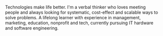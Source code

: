 Technologies make life better.
I'm a verbal thinker who loves meeting people and always looking for systematic, cost-effect and scalable ways to solve problems.
A lifelong learner with experience in management, marketing, education, nonprofit and tech, currently pursuing IT hardware and software engineering.
